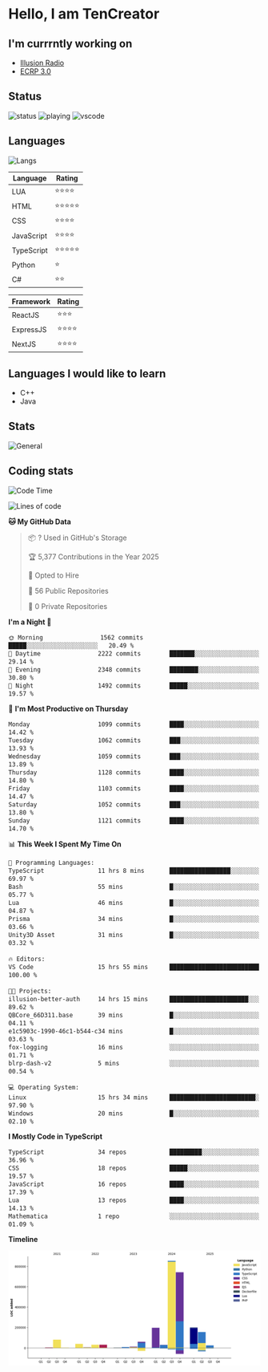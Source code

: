 # Hello, I am TenCreator

## I'm currrntly working on
- [Illusion Radio](https://illusionradio.co.uk/)
- [ECRP 3.0](http://github.com/Emerald-Coast-Roleplay/)

## Status
![status](https://api.statusbadges.me/badge/status/518334475038359555?simple=true&style=for-the-badge)
![playing](https://api.statusbadges.me/badge/playing/518334475038359555?style=for-the-badge)
![vscode](https://api.statusbadges.me/badge/vscode/518334475038359555?style=for-the-badge)

## Languages
![Langs](https://github-readme-stats.vercel.app/api/top-langs/?username=tencreator&layout=compact&theme=radical)


|Language|Rating|
|--------|------|
|LUA|⭐️⭐️⭐️⭐️|
|HTML|⭐️⭐️⭐️⭐️⭐️|
|CSS|⭐️⭐️⭐️⭐️|
|JavaScript|⭐️⭐️⭐️⭐️|
|TypeScript|⭐️⭐️⭐️⭐️⭐️|
|Python|⭐️|
|C#|⭐️⭐️ |

|Framework|Rating|
|--------|------|
|ReactJS|⭐️⭐️⭐|
|ExpressJS|⭐️⭐️⭐️⭐️|
|NextJS|⭐️⭐️⭐⭐️|

## Languages I would like to learn
- C++
- Java

## Stats
![General](https://github-readme-stats.vercel.app/api?username=tencreator&show_icons=true&theme=radical)

## Coding stats

<!--START_SECTION:waka-->
![Code Time](http://img.shields.io/badge/Code%20Time-694%20hrs%2017%20mins-blue)

![Lines of code](https://img.shields.io/badge/From%20Hello%20World%20I%27ve%20Written-2.5%20million%20lines%20of%20code-blue)

**🐱 My GitHub Data** 

> 📦 ? Used in GitHub's Storage 
 > 
> 🏆 5,377 Contributions in the Year 2025
 > 
> 💼 Opted to Hire
 > 
> 📜 56 Public Repositories 
 > 
> 🔑 0 Private Repositories 
 > 
**I'm a Night 🦉** 

```text
🌞 Morning                1562 commits        █████░░░░░░░░░░░░░░░░░░░░   20.49 % 
🌆 Daytime                2222 commits        ███████░░░░░░░░░░░░░░░░░░   29.14 % 
🌃 Evening                2348 commits        ████████░░░░░░░░░░░░░░░░░   30.80 % 
🌙 Night                  1492 commits        █████░░░░░░░░░░░░░░░░░░░░   19.57 % 
```
📅 **I'm Most Productive on Thursday** 

```text
Monday                   1099 commits        ████░░░░░░░░░░░░░░░░░░░░░   14.42 % 
Tuesday                  1062 commits        ███░░░░░░░░░░░░░░░░░░░░░░   13.93 % 
Wednesday                1059 commits        ███░░░░░░░░░░░░░░░░░░░░░░   13.89 % 
Thursday                 1128 commits        ████░░░░░░░░░░░░░░░░░░░░░   14.80 % 
Friday                   1103 commits        ████░░░░░░░░░░░░░░░░░░░░░   14.47 % 
Saturday                 1052 commits        ███░░░░░░░░░░░░░░░░░░░░░░   13.80 % 
Sunday                   1121 commits        ████░░░░░░░░░░░░░░░░░░░░░   14.70 % 
```


📊 **This Week I Spent My Time On** 

```text
💬 Programming Languages: 
TypeScript               11 hrs 8 mins       █████████████████░░░░░░░░   69.97 % 
Bash                     55 mins             █░░░░░░░░░░░░░░░░░░░░░░░░   05.77 % 
Lua                      46 mins             █░░░░░░░░░░░░░░░░░░░░░░░░   04.87 % 
Prisma                   34 mins             █░░░░░░░░░░░░░░░░░░░░░░░░   03.66 % 
Unity3D Asset            31 mins             █░░░░░░░░░░░░░░░░░░░░░░░░   03.32 % 

🔥 Editors: 
VS Code                  15 hrs 55 mins      █████████████████████████   100.00 % 

🐱‍💻 Projects: 
illusion-better-auth     14 hrs 15 mins      ██████████████████████░░░   89.62 % 
QBCore_66D311.base       39 mins             █░░░░░░░░░░░░░░░░░░░░░░░░   04.11 % 
e1c5903c-1990-46c1-b544-c34 mins             █░░░░░░░░░░░░░░░░░░░░░░░░   03.63 % 
fox-logging              16 mins             ░░░░░░░░░░░░░░░░░░░░░░░░░   01.71 % 
blrp-dash-v2             5 mins              ░░░░░░░░░░░░░░░░░░░░░░░░░   00.54 % 

💻 Operating System: 
Linux                    15 hrs 34 mins      ████████████████████████░   97.90 % 
Windows                  20 mins             █░░░░░░░░░░░░░░░░░░░░░░░░   02.10 % 
```

**I Mostly Code in TypeScript** 

```text
TypeScript               34 repos            █████████░░░░░░░░░░░░░░░░   36.96 % 
CSS                      18 repos            █████░░░░░░░░░░░░░░░░░░░░   19.57 % 
JavaScript               16 repos            ████░░░░░░░░░░░░░░░░░░░░░   17.39 % 
Lua                      13 repos            ████░░░░░░░░░░░░░░░░░░░░░   14.13 % 
Mathematica              1 repo              ░░░░░░░░░░░░░░░░░░░░░░░░░   01.09 % 
```



**Timeline**

![Lines of Code chart](https://raw.githubusercontent.com/tencreator/tencreator/main/assets/bar_graph.png)


<!--END_SECTION:waka-->
